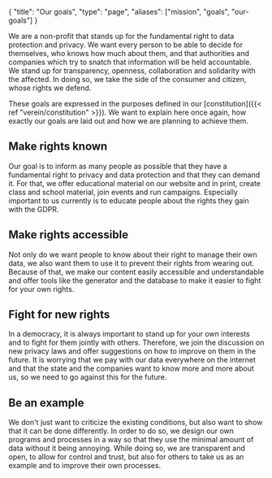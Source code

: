 {
    "title": "Our goals",
    "type": "page",
    "aliases": ["mission", "goals", "our-goals"]
}

We are a non-profit that stands up for the fundamental right to data protection and privacy. We want every person to be able to decide for themselves, who knows how much about them, and that authorities and companies which try to snatch that information will be held accountable. We stand up for transparency, openness, collaboration and solidarity with the affected. In doing so, we take the side of the consumer and citizen, whose rights we defend.

These goals are expressed in the purposes defined in our [constitution]({{< ref "verein/constitution" >}}). We want to explain here once again, how exactly our goals are laid out and how we are planning to achieve them.

## Make rights known

Our goal is to inform as many people as possible that they have a fundamental right to privacy and data protection and that they can demand it. For that, we offer educational material on our website and in print, create class and school material, join events and run campaigns. Especially important to us currently is to educate people about the rights they gain with the GDPR.
 
## Make rights accessible

Not only do we want people to know about their right to manage their own data, we also want them to use it to prevent their rights from wearing out. Because of that, we make our content easily accessible and understandable and offer tools like the generator and the database to make it easier to fight for your own rights.
 
## Fight for new rights

In a democracy, it is always important to stand up for your own interests and to fight for them jointly with others. Therefore, we join the discussion on new privacy laws and offer suggestions on how to improve on them in the future. It is worrying that we pay with our data everywhere on the internet and that the state and the companies want to know more and more about us, so we need to go against this for the future.
 
## Be an example 

We don't just want to criticize the existing conditions, but also want to show that it can be done differently. In order to do so, we design our own programs and processes in a way so that they use the minimal amount of data without it being annoying. While doing so, we are transparent and open, to allow for control and trust, but also for others to take us as an example and to improve their own processes.
